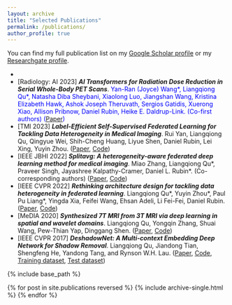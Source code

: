 ```yaml
---
layout: archive
title: "Selected Publications"
permalink: /publications/
author_profile: true
---
```


You can find my full publication list on my [Google Scholar profile](https://scholar.google.com/citations?user=ruKpgzwAAAAJ&hl=zh-CN) or my [Researchgate profile](https://www.researchgate.net/profile/Liangqiong-Qu-2).

-
- [Radiology: AI 2023] ***AI Transformers for Radiation Dose Reduction in Serial Whole-Body PET Scans***.
 <span style="color:blue;"> Yan-Ran (Joyce) Wang*, Liangqiong Qu*, Natasha Diba Sheybani, Xiaolong Luo, Jiangshan Wang, Kristina Elizabeth Hawk, Ashok Joseph Theruvath, Sergios Gatidis, Xuerong Xiao, Allison Pribnow, Daniel Rubin, Heike E. Daldrup-Link. (Co-first authors) ([Paper](https://pubs.rsna.org/doi/full/10.1148/ryai.220246))
- [TMI 2023] ***Label-Efficient Self-Supervised Federated Learning for Tackling Data Heterogeneity in Medical Imaging***.
Rui Yan, Liangqiong Qu, Qingyue Wei, Shih-Cheng Huang, Liyue Shen, Daniel Rubin, Lei Xing, Yuyin Zhou. ([Paper](https://ieeexplore-ieee-org.eproxy.lib.hku.hk/stamp/stamp.jsp?tp=&arnumber=10004993&tag=1), [Code](https://github.com/rui-yan/SSL-FL))
- [IEEE JBHI 2022] ***Splitavg: A heterogeneity-aware federated deep learning method for medical imaging***.
Miao Zhang, Liangqiong Qu*, Praveer Singh, Jayashree Kalpathy-Cramer, Daniel L. Rubin*. (Co-corresponding authors) ([Paper](https://ieeexplore.ieee.org/abstract/document/9806163), [Code](https://github.com/zm17943/SplitAVG))
- [IEEE CVPR 2022] ***Rethinking architecture design for tackling data heterogeneity in federated learning***.
Liangqiong Qu*, Yuyin Zhou*, Paul Pu Liang*, Yingda Xia, Feifei Wang, Ehsan Adeli, Li Fei-Fei, Daniel Rubin. ([Paper](https://openaccess.thecvf.com/content/CVPR2022/papers/Qu_Rethinking_Architecture_Design_for_Tackling_Data_Heterogeneity_in_Federated_Learning_CVPR_2022_paper.pdf), [Code](https://github.com/Liangqiong/ViT-FL-main))
- [MeDIA 2020] ***Synthesized 7T MRI from 3T MRI via deep learning in spatial and wavelet domains***. Liangqiong Qu, Yongqin Zhang, Shuai Wang, Pew-Thian Yap, Dinggang Shen. ([Paper](https://www.sciencedirect.com/science/article/pii/S1361841520300293?casa_token=EOp1ZQaY6-wAAAAA:ZDlOHj_p9PlXDc2QtF7hAyzlYS-dqP0vYLJ_tcFD7afoo1w68-EHixRkyYWVAduqz2_mHNHRQA), [Code](https://github.com/Liangqiong/WATNet))
- [IEEE CVPR 2017] ***DeshadowNet: A Multi-context Embedding Deep Network for Shadow Removal***. Liangqiong Qu, Jiandong Tian, Shengfeng He, Yandong Tang, and Rynson W.H. Lau. ([Paper](https://openaccess.thecvf.com/content_cvpr_2017/papers/Qu_DeshadowNet_A_Multi-Context_CVPR_2017_paper.pdf), [Code](https://pan.baidu.com/s/1cKRVJMbemvTOlJgZqk2Nyw), [Training dataset](https://drive.google.com/file/d/1W8vBRJYDG9imMgr9I2XaA13tlFIEHOjS/view), [Test dataset](https://hkuhk-my.sharepoint.com/:f:/g/personal/liangqqu_hku_hk/EqgW2IasbE1NtxtCycnaew4B6JQLsID1SQHUjGr9YwC3Fg?e=9uqw4C))


{% include base_path %}

{% for post in site.publications reversed %}
  {% include archive-single.html %}
{% endfor %}
